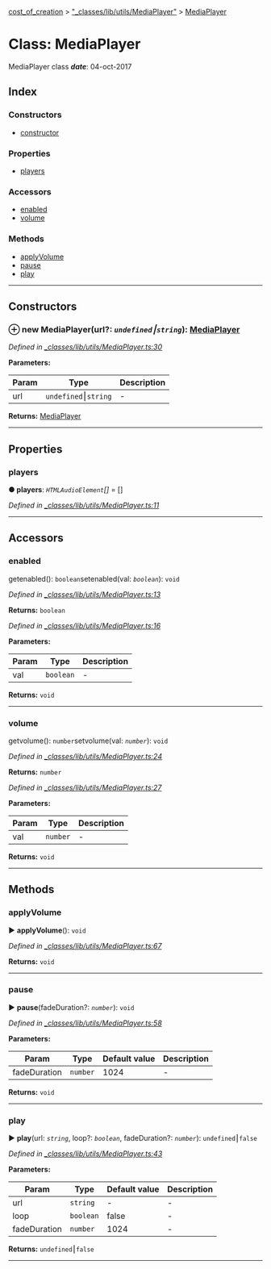 [cost_of_creation](../README.md) > ["_classes/lib/utils/MediaPlayer"](../modules/__classes_lib_utils_mediaplayer_.md) > [MediaPlayer](../classes/__classes_lib_utils_mediaplayer_.mediaplayer.md)



# Class: MediaPlayer


MediaPlayer class
*__date__*: 04-oct-2017


## Index

### Constructors

* [constructor](__classes_lib_utils_mediaplayer_.mediaplayer.md#constructor)


### Properties

* [players](__classes_lib_utils_mediaplayer_.mediaplayer.md#players)


### Accessors

* [enabled](__classes_lib_utils_mediaplayer_.mediaplayer.md#enabled)
* [volume](__classes_lib_utils_mediaplayer_.mediaplayer.md#volume)


### Methods

* [applyVolume](__classes_lib_utils_mediaplayer_.mediaplayer.md#applyvolume)
* [pause](__classes_lib_utils_mediaplayer_.mediaplayer.md#pause)
* [play](__classes_lib_utils_mediaplayer_.mediaplayer.md#play)



---
## Constructors
<a id="constructor"></a>


### ⊕ **new MediaPlayer**(url?: *`undefined`⎮`string`*): [MediaPlayer](__classes_lib_utils_mediaplayer_.mediaplayer.md)


*Defined in [_classes/lib/utils/MediaPlayer.ts:30](https://github.com/codeartisticninja/cost_of_creation/blob/73a0be6/src/script/_classes/lib/utils/MediaPlayer.ts#L30)*



**Parameters:**

| Param | Type | Description |
| ------ | ------ | ------ |
| url | `undefined`⎮`string`   |  - |





**Returns:** [MediaPlayer](__classes_lib_utils_mediaplayer_.mediaplayer.md)

---


## Properties
<a id="players"></a>

###  players

**●  players**:  *`HTMLAudioElement`[]*  = []

*Defined in [_classes/lib/utils/MediaPlayer.ts:11](https://github.com/codeartisticninja/cost_of_creation/blob/73a0be6/src/script/_classes/lib/utils/MediaPlayer.ts#L11)*





___


## Accessors
<a id="enabled"></a>

###  enabled


getenabled(): `boolean`setenabled(val: *`boolean`*): `void`

*Defined in [_classes/lib/utils/MediaPlayer.ts:13](https://github.com/codeartisticninja/cost_of_creation/blob/73a0be6/src/script/_classes/lib/utils/MediaPlayer.ts#L13)*





**Returns:** `boolean`

*Defined in [_classes/lib/utils/MediaPlayer.ts:16](https://github.com/codeartisticninja/cost_of_creation/blob/73a0be6/src/script/_classes/lib/utils/MediaPlayer.ts#L16)*



**Parameters:**

| Param | Type | Description |
| ------ | ------ | ------ |
| val | `boolean`   |  - |





**Returns:** `void`



___

<a id="volume"></a>

###  volume


getvolume(): `number`setvolume(val: *`number`*): `void`

*Defined in [_classes/lib/utils/MediaPlayer.ts:24](https://github.com/codeartisticninja/cost_of_creation/blob/73a0be6/src/script/_classes/lib/utils/MediaPlayer.ts#L24)*





**Returns:** `number`

*Defined in [_classes/lib/utils/MediaPlayer.ts:27](https://github.com/codeartisticninja/cost_of_creation/blob/73a0be6/src/script/_classes/lib/utils/MediaPlayer.ts#L27)*



**Parameters:**

| Param | Type | Description |
| ------ | ------ | ------ |
| val | `number`   |  - |





**Returns:** `void`



___


## Methods
<a id="applyvolume"></a>

###  applyVolume

► **applyVolume**(): `void`



*Defined in [_classes/lib/utils/MediaPlayer.ts:67](https://github.com/codeartisticninja/cost_of_creation/blob/73a0be6/src/script/_classes/lib/utils/MediaPlayer.ts#L67)*





**Returns:** `void`





___

<a id="pause"></a>

###  pause

► **pause**(fadeDuration?: *`number`*): `void`



*Defined in [_classes/lib/utils/MediaPlayer.ts:58](https://github.com/codeartisticninja/cost_of_creation/blob/73a0be6/src/script/_classes/lib/utils/MediaPlayer.ts#L58)*



**Parameters:**

| Param | Type | Default value | Description |
| ------ | ------ | ------ | ------ |
| fadeDuration | `number`  | 1024 |   - |





**Returns:** `void`





___

<a id="play"></a>

###  play

► **play**(url: *`string`*, loop?: *`boolean`*, fadeDuration?: *`number`*): `undefined`⎮`false`



*Defined in [_classes/lib/utils/MediaPlayer.ts:43](https://github.com/codeartisticninja/cost_of_creation/blob/73a0be6/src/script/_classes/lib/utils/MediaPlayer.ts#L43)*



**Parameters:**

| Param | Type | Default value | Description |
| ------ | ------ | ------ | ------ |
| url | `string`  | - |   - |
| loop | `boolean`  | false |   - |
| fadeDuration | `number`  | 1024 |   - |





**Returns:** `undefined`⎮`false`





___


